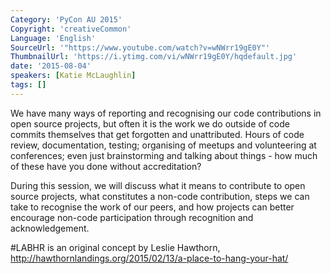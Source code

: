 ```yaml
---
Category: 'PyCon AU 2015'
Copyright: 'creativeCommon'
Language: 'English'
SourceUrl: '"https://www.youtube.com/watch?v=wNWrr19gE0Y"'
ThumbnailUrl: 'https://i.ytimg.com/vi/wNWrr19gE0Y/hqdefault.jpg'
date: '2015-08-04'
speakers: [Katie McLaughlin]
tags: []
---
```

We have many ways of reporting and recognising our code contributions in open source projects, but often it is the work we do outside of code commits themselves that get forgotten and unattributed. Hours of code review, documentation, testing; organising of meetups and volunteering at conferences; even just brainstorming and talking about things - how much of these have you done without accreditation? 

During this session, we will discuss what it means to contribute to open source projects, what constitutes a non-code contribution, steps we can take to recognise the work of our peers, and how projects can better encourage non-code participation through recognition and acknowledgement.

#LABHR is an original concept by Leslie Hawthorn, http://hawthornlandings.org/2015/02/13/a-place-to-hang-your-hat/

